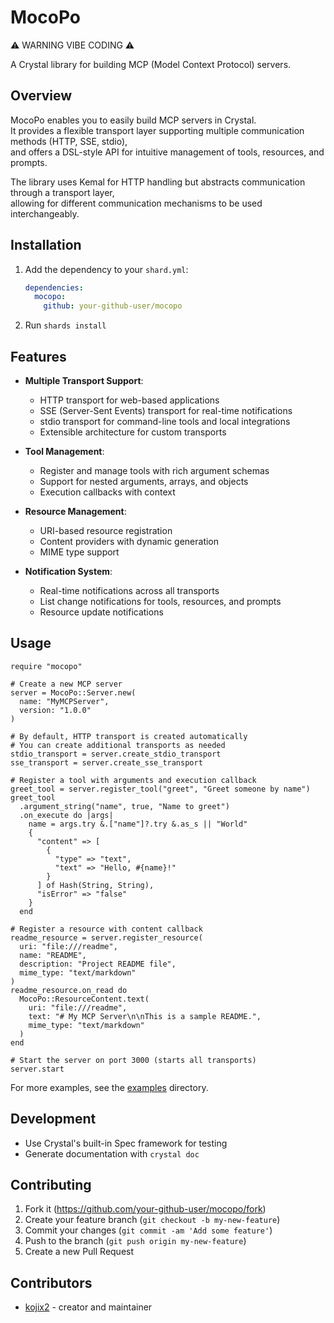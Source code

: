 # MocoPo

⚠️ WARNING VIBE CODING ⚠️

A Crystal library for building MCP (Model Context Protocol) servers.

## Overview

MocoPo enables you to easily build MCP servers in Crystal.  
It provides a flexible transport layer supporting multiple communication methods (HTTP, SSE, stdio),  
and offers a DSL-style API for intuitive management of tools, resources, and prompts.

The library uses Kemal for HTTP handling but abstracts communication through a transport layer,  
allowing for different communication mechanisms to be used interchangeably.

## Installation

1. Add the dependency to your `shard.yml`:

   ```yaml
   dependencies:
     mocopo:
       github: your-github-user/mocopo
   ```

2. Run `shards install`

## Features

- **Multiple Transport Support**:
  - HTTP transport for web-based applications
  - SSE (Server-Sent Events) transport for real-time notifications
  - stdio transport for command-line tools and local integrations
  - Extensible architecture for custom transports

- **Tool Management**:
  - Register and manage tools with rich argument schemas
  - Support for nested arguments, arrays, and objects
  - Execution callbacks with context

- **Resource Management**:
  - URI-based resource registration
  - Content providers with dynamic generation
  - MIME type support

- **Notification System**:
  - Real-time notifications across all transports
  - List change notifications for tools, resources, and prompts
  - Resource update notifications

## Usage

```crystal
require "mocopo"

# Create a new MCP server
server = MocoPo::Server.new(
  name: "MyMCPServer",
  version: "1.0.0"
)

# By default, HTTP transport is created automatically
# You can create additional transports as needed
stdio_transport = server.create_stdio_transport
sse_transport = server.create_sse_transport

# Register a tool with arguments and execution callback
greet_tool = server.register_tool("greet", "Greet someone by name")
greet_tool
  .argument_string("name", true, "Name to greet")
  .on_execute do |args|
    name = args.try &.["name"]?.try &.as_s || "World"
    {
      "content" => [
        {
          "type" => "text",
          "text" => "Hello, #{name}!"
        }
      ] of Hash(String, String),
      "isError" => "false"
    }
  end

# Register a resource with content callback
readme_resource = server.register_resource(
  uri: "file:///readme",
  name: "README",
  description: "Project README file",
  mime_type: "text/markdown"
)
readme_resource.on_read do
  MocoPo::ResourceContent.text(
    uri: "file:///readme",
    text: "# My MCP Server\n\nThis is a sample README.",
    mime_type: "text/markdown"
  )
end

# Start the server on port 3000 (starts all transports)
server.start
```

For more examples, see the [examples](examples/) directory.

## Development

- Use Crystal's built-in Spec framework for testing
- Generate documentation with `crystal doc`

## Contributing

1. Fork it (<https://github.com/your-github-user/mocopo/fork>)
2. Create your feature branch (`git checkout -b my-new-feature`)
3. Commit your changes (`git commit -am 'Add some feature'`)
4. Push to the branch (`git push origin my-new-feature`)
5. Create a new Pull Request

## Contributors

- [kojix2](https://github.com/your-github-user) - creator and maintainer
